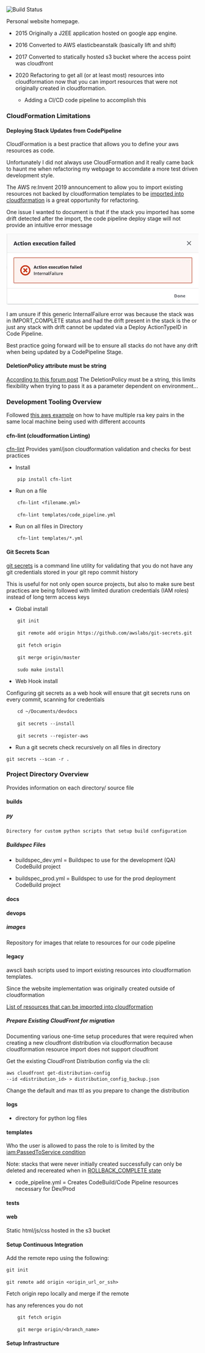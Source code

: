 ![Build Status](https://codebuild.us-east-1.amazonaws.com/badges?uuid=eyJlbmNyeXB0ZWREYXRhIjoiOEdUdVZ2KzI0d3MxRXZvMGVXWDhnb0lRUnViZ0U0ZURrVFJDSnRSbHlqMEtRaWllWHZ0ZlVqZlBZdWZzNDdsMWNGOU5YWHF2VVBjYTlHclYydHhQelc0PSIsIml2UGFyYW1ldGVyU3BlYyI6IjF0ZnVhSFdWWE8zREdVMTAiLCJtYXRlcmlhbFNldFNlcmlhbCI6MX0%3D&branch=master)

Personal website homepage.

- 2015 Originally a J2EE application hosted on google app engine.

- 2016 Converted to AWS elasticbeanstalk (basically lift and shift)

- 2017 Converted to statically hosted s3 bucket where the access point was cloudfront

- 2020 Refactoring to get all (or at least most) resources into cloudformation now that you can import resources that were not originally created in cloudformation.
    - Adding a CI/CD code pipeline to accomplish this


### CloudFormation Limitations

#### Deploying Stack Updates from CodePipeline
CloudFormation is a best practice that allows you to
define your aws resources as code.

Unfortunately I did not always use CloudFormation and it really came back to haunt me when refactoring my webpage to accomdate a more test driven development style.

The AWS re:Invent 2019 announcement to allow you to import existing resources not backed by cloudformation templates to be [imported into cloudformation](https://docs.aws.amazon.com/AWSCloudFormation/latest/UserGuide/resource-import.html) is a great opportunity for refactoring.

One issue I wanted to document is that if the stack you imported has some drift detected after the import, the code pipeline deploy stage will not provide an intuitive error message

![Code Pipelin CloudFormation Deploy Action](devops/images/error_if_stack_import_has_drift.jpg)

I am unsure if this generic InternalFailure error was because the stack was in IMPORT_COMPLETE status and had the drift present in the stack is the or just any stack with drift cannot be updated via a Deploy ActionTypeID in Code Pipeline.

Best practice going forward will be to ensure all stacks do not have any drift when being updated by a CodePipeline Stage.

#### DeletionPolicy attribute must be string
[According to this forum post](https://forums.aws.amazon.com/message.jspa?messageID=560586)
The DeletionPolicy must be a string, this limits flexibility when trying to pass it as a parameter dependent on environment...

### Development Tooling Overview

Followed [this aws example](https://forums.aws.amazon.com/thread.jspa?threadID=228206) on how to have multiple rsa key pairs in the same local machine being used with different accounts

#### cfn-lint (cloudformation Linting)
[cfn-lint](https://github.com/aws-cloudformation/cfn-python-lint.git) Provides yaml/json cloudformation validation and checks for best practices

- Install

```
    pip install cfn-lint
```

- Run on a file
```
    cfn-lint <filename.yml>

    cfn-lint templates/code_pipeline.yml
```

- Run on all files in Directory
```
    cfn-lint templates/*.yml
```


#### Git Secrets Scan

[git secrets](https://github.com/awslabs/git-secrets.git) is a command line utility for validating that you do not have any git credentials stored in your git repo commit history

This is useful for not only open source projects, but also to make sure best practices are being followed with limited duration credentials (IAM roles) instead of long term access keys

- Global install

```
    git init

    git remote add origin https://github.com/awslabs/git-secrets.git

    git fetch origin

    git merge origin/master

    sudo make install
```

- Web Hook install

Configuring git secrets as a web hook will ensure that git secrets runs on every commit, scanning for credentials
```
    cd ~/Documents/devdocs

    git secrets --install

    git secrets --register-aws
```


- Run a git secrets check recursively on all files in directory

```
git secrets --scan -r .
```


### Project Directory Overview
Provides information on each directory/ source file

#### builds

##### py
    Directory for custom python scripts that setup build configuration



##### Buildspec Files
- buildspec_dev.yml = Buildspec to use for the development (QA)
    CodeBuild project

- buildspec_prod.yml = Buildspec to use for the prod deployment CodeBuild project

#### docs


#### devops

##### images
Repository for images that relate to resources for our code pipeline

#### legacy
awscli bash scripts used to import existing resources into
cloudformation templates.

Since the website implementation was originally created outside of
cloudformation

[List of resources that can be imported into cloudformation](
    https://docs.aws.amazon.com/AWSCloudFormation/latest/UserGuide/resource-import-supported-resources.html
    )

##### Prepare Existing CloudFront for migration

Documenting various one-time setup procedures that
were required when creating a new cloudfront distribution
via cloudformation because cloudformation resource import
does not support cloudfront

Get the existing CloudFront Distribution config via
the cli:

```
aws cloudfront get-distribution-config
--id <distribution_id> > distribution_config_backup.json
```

Change the default and max ttl as you prepare to
change the distribution

#### logs
- directory for python log files





#### templates



Who the user is allowed to pass the role to is limited by
the [iam:PassedToService condition](https://docs.aws.amazon.com/IAM/latest/UserGuide/reference_policies_examples_iam-passrole-service.html)


Note: stacks that were never initially created successfully can
only be deleted and recereated when in [ROLLBACK_COMPLETE state](https://stackoverflow.com/a/36550496)


- code_pipeline.yml = Creates CodeBuild/Code Pipeline resources
    necessary for Dev/Prod


#### tests

#### web
Static html/js/css hosted in the s3 bucket

#### Setup Continuous Integration

Add the remote repo using the following:
```
git init

git remote add origin <origin_url_or_ssh>

```


Fetch origin repo locally and merge if the remote

has any references you do not

```
    git fetch origin

    git merge origin/<branch_name>
```



#### Setup Infrastructure
